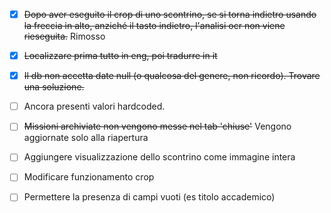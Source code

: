  - [x] ~~Dopo aver eseguito il crop di uno scontrino, se si torna indietro usando la freccia in alto, anziché il tasto indietro, l'analisi ocr non viene rieseguita.~~ Rimosso   
 - [x] ~~Localizzare prima tutto in eng, poi tradurre in it~~   
 - [x] ~~Il db non accetta date null (o qualcosa del genere, non ricordo). Trovare una soluzione.~~   
 - [ ] Ancora presenti valori hardcoded.   
 - [ ] ~~Missioni archiviate non vengono messe nel tab 'chiuse'~~ Vengono aggiornate solo alla riapertura   
 - [ ] Aggiungere visualizzazione dello scontrino come immagine intera   
 - [ ] Modificare funzionamento crop   
 - [ ] Permettere la presenza di campi vuoti (es titolo accademico)   
   
  